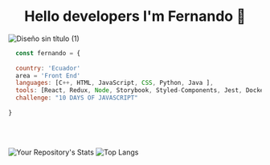  <h1 align="center" >Hello developers I'm Fernando  🤖 </h1>

![Diseño sin título (1)](https://user-images.githubusercontent.com/76860968/119175693-c36f1b80-ba2f-11eb-8710-f2472c04f0e8.png)

``` js
  const fernando = {
  
  country: 'Ecuador'
  area = 'Front End'
  languages: [C++, HTML, JavaScript, CSS, Python, Java ],
  tools: [React, Redux, Node, Storybook, Styled-Components, Jest, Docker],
  challenge: "10 DAYS OF JAVASCRIPT"
  
}
```
<br />
<br />

![Your Repository's Stats](https://github-readme-stats.vercel.app/api?username=fernandopr11&show_icons&theme=tokyonight)
![Top Langs](https://github-readme-stats.vercel.app/api/top-langs/?username=fernandopr11&layout=compact&theme=tokyonight)





